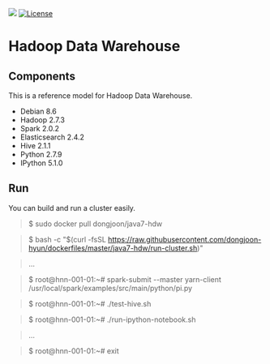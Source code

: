 [![](https://images.microbadger.com/badges/image/dongjoon/java7-hdw.svg)](https://microbadger.com/images/dongjoon/java7-hdw)
[![License](https://img.shields.io/badge/license-Apache%202-blue.svg)](LICENSE)

Hadoop Data Warehouse
====================

Components
----------
This is a reference model for Hadoop Data Warehouse.

* Debian 8.6
* Hadoop 2.7.3
* Spark 2.0.2
* Elasticsearch 2.4.2
* Hive 2.1.1
* Python 2.7.9
* IPython 5.1.0

Run
---
You can build and run a cluster easily.

> $ sudo docker pull dongjoon/java7-hdw

> $ bash -c "$(curl -fsSL https://raw.githubusercontent.com/dongjoon-hyun/dockerfiles/master/java7-hdw/run-cluster.sh)"

> ...

> $ root@hnn-001-01:~# spark-submit --master yarn-client /usr/local/spark/examples/src/main/python/pi.py

> $ root@hnn-001-01:~# ./test-hive.sh

> $ root@hnn-001-01:~# ./run-ipython-notebook.sh

> ...

> $ root@hnn-001-01:~# exit
